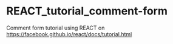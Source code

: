 # REACT_tutorial_comment-form

Comment form tutorial using REACT on https://facebook.github.io/react/docs/tutorial.html
